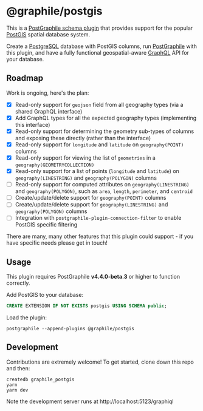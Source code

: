 # @graphile/postgis

This is a [PostGraphile schema
plugin](https://www.graphile.org/postgraphile/extending/) that provides
support for the popular [PostGIS](http://postgis.net/) spatial database
system.

Create a [PostgreSQL](https://www.postgresql.org/) database with PostGIS
columns, run [PostGraphile](https://www.graphile.org/postgraphile/) with this
plugin, and have a fully functional geospatial-aware
[GraphQL](http://graphql.org/) API for your database.

## Roadmap

Work is ongoing, here's the plan:

- [x] Read-only support for `geojson` field from all geography types (via a shared GraphQL interface)
- [x] Add GraphQL types for all the expected geography types (implementing this interface)
- [x] Read-only support for determining the geometry sub-types of columns and exposing these directly (rather than the interface)
- [x] Read-only support for `longitude` and `latitude` on `geography(POINT)` columns
- [x] Read-only support for viewing the list of `geometries` in a `geography(GEOMETRYCOLLECTION)`
- [x] Read-only support for a list of points (`longitude` and `latitude`) on
      `geography(LINESTRING)` and `geography(POLYGON)` columns
- [ ] Read-only support for computed attributes on
      `geography(LINESTRING)` and `geography(POLYGON)`, such as `area`,
      `length`, `perimeter`, and `centroid`
- [ ] Create/update/delete support for `geography(POINT)` columns
- [ ] Create/update/delete support for `geography(LINESTRING)` and
      `geography(POLYGON)` columns
- [ ] Integration with `postgraphile-plugin-connection-filter` to enable PostGIS specific filtering

There are many, many other features that this plugin could support - if you
have specific needs please get in touch!

## Usage

This plugin requires PostGraphile **v4.4.0-beta.3** or higher to function correctly.

Add PostGIS to your database:

```sql
CREATE EXTENSION IF NOT EXISTS postgis USING SCHEMA public;
```

Load the plugin:

```
postgraphile --append-plugins @graphile/postgis
```

## Development

Contributions are extremely welcome! To get started, clone down this repo and then:

```
createdb graphile_postgis
yarn
yarn dev
```

Note the development server runs at http://localhost:5123/graphiql
